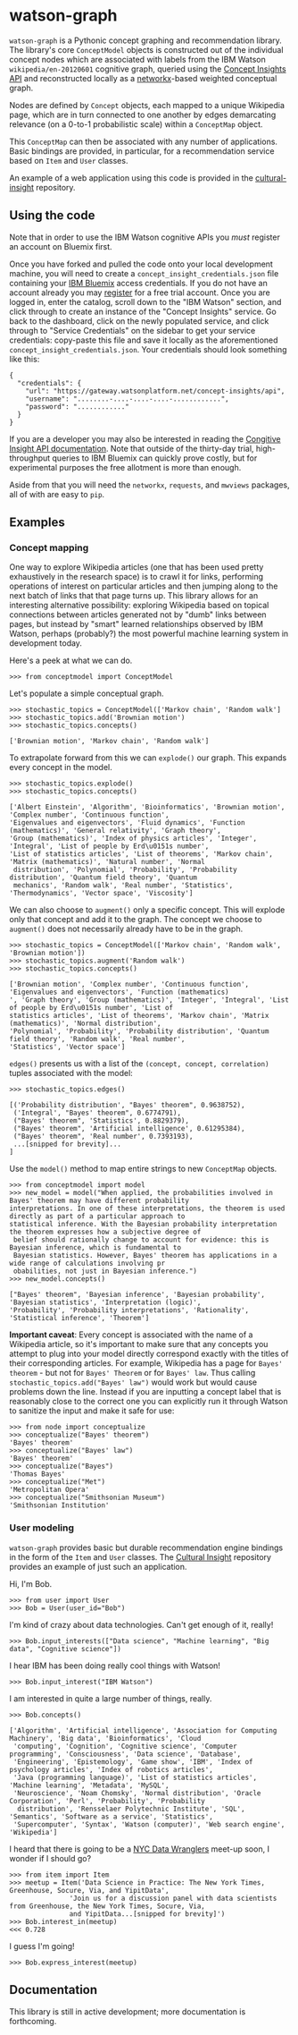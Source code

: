 # watson-graph
`watson-graph` is a Pythonic concept graphing and recommendation library.
The library's core `ConceptModel` objects is constructed out of the individual concept nodes which are associated with
labels from the IBM Watson `wikipedia/en-20120601` cognitive graph, queried using the
[Concept Insights API](http://www.ibm.com/smarterplanet/us/en/ibmwatson/developercloud/concept-insights.html) and
reconstructed locally as a [networkx](https://networkx.github.io/)-based weighted conceptual graph.

Nodes are defined by `Concept` objects, each mapped to a unique Wikipedia page, which are in turn
connected to one another by edges demarcating relevance (on a 0-to-1 probabilistic scale) within a
`ConceptMap` object.

This `ConceptMap` can then be associated with any number of applications. Basic bindings are provided, in particular,
 for a recommendation service based on `Item` and `User` classes.

An example of a web application using this code is provided in the [cultural-insight](https://github.com/ResidentMario/cultural-insight) repository.

## Using the code

Note that in order to use the IBM Watson cognitive APIs you *must* register an account on Bluemix first.

Once you have forked and pulled the code onto your local development machine, you will need to create a
`concept_insight_credentials.json` file containing your [IBM Bluemix](https://console.ng.bluemix.net/) access
credentials. If you do not have an account already you may [register](https://console.ng.bluemix.net/registration/)
for a free trial account. Once you are logged in, enter the catalog, scroll down to the "IBM Watson" section, and
click through to create an instance of the "Concept Insights" service. Go back to the dashboard, click on the newly
populated service, and click through to "Service Credentials" on the sidebar to get your service credentials:
copy-paste this file and save it locally as the aforementioned `concept_insight_credentials.json`. Your credentials
should look something like this:

```
{
  "credentials": {
    "url": "https://gateway.watsonplatform.net/concept-insights/api",
    "username": "........-....-....-....-............",
    "password": "............"
  }
}
```

If you are a developer you may also be interested in reading the [Congitive Insight API documentation](https://watson-api-explorer.mybluemix.net/swagger.html?url=/listings/concept-insights-v2.json#!/graphs/graphLabelSearch).
Note that outside of the thirty-day trial, high-throughput queries to IBM Bluemix can quickly prove costly, but for
experimental purposes the free allotment is more than enough.

Aside from that you will need the `networkx`, `requests`, and `mwviews` packages, all of with are easy to `pip`.

## Examples

### Concept mapping

One way to explore Wikipedia articles (one that has been used pretty exhaustively in the research space) is to crawl
it for links, performing operations of interest on particular articles and then jumping along to the next batch of
links that that page turns up. This library allows for an interesting alternative possibility: exploring Wikipedia
based on topical connections between articles generated not by "dumb" links between pages, but instead by "smart"
learned relationships observed by IBM Watson, perhaps (probably?) the most powerful machine learning system in
development today.

Here's a peek at what we can do.

```
>>> from conceptmodel import ConceptModel
```

Let's populate a simple conceptual graph.

```
>>> stochastic_topics = ConceptModel(['Markov chain', 'Random walk']
>>> stochastic_topics.add('Brownian motion')
>>> stochastic_topics.concepts()

['Brownian motion', 'Markov chain', 'Random walk']
```

To extrapolate forward from this we can `explode()` our graph. This expands every concept in the model.

```
>>> stochastic_topics.explode()
>>> stochastic_topics.concepts()

['Albert Einstein', 'Algorithm', 'Bioinformatics', 'Brownian motion', 'Complex number', 'Continuous function',
'Eigenvalues and eigenvectors', 'Fluid dynamics', 'Function (mathematics)', 'General relativity', 'Graph theory',
'Group (mathematics)', 'Index of physics articles', 'Integer', 'Integral', 'List of people by Erd\u0151s number',
'List of statistics articles', 'List of theorems', 'Markov chain', 'Matrix (mathematics)', 'Natural number', 'Normal
 distribution', 'Polynomial', 'Probability', 'Probability distribution', 'Quantum field theory', 'Quantum
 mechanics', 'Random walk', 'Real number', 'Statistics', 'Thermodynamics', 'Vector space', 'Viscosity']
```

We can also choose to `augment()` only a specific concept. This will explode only that concept and add it to the
graph. The concept we choose to `augment()` does not necessarily already have to be in the graph.

```
>>> stochastic_topics = ConceptModel(['Markov chain', 'Random walk', 'Brownian motion'])
>>> stochastic_topics.augment('Random walk')
>>> stochastic_topics.concepts()

['Brownian motion', 'Complex number', 'Continuous function', 'Eigenvalues and eigenvectors', 'Function (mathematics)
', 'Graph theory', 'Group (mathematics)', 'Integer', 'Integral', 'List of people by Erd\u0151s number', 'List of
statistics articles', 'List of theorems', 'Markov chain', 'Matrix (mathematics)', 'Normal distribution',
'Polynomial', 'Probability', 'Probability distribution', 'Quantum field theory', 'Random walk', 'Real number',
'Statistics', 'Vector space']
```

`edges()` presents us with a list of the `(concept, concept, correlation)` tuples associated with the model:

```
>>> stochastic_topics.edges()

[('Probability distribution', "Bayes' theorem", 0.9638752),
 ('Integral', "Bayes' theorem", 0.6774791),
 ("Bayes' theorem", 'Statistics', 0.8829379),
 ("Bayes' theorem", 'Artificial intelligence', 0.61295384),
 ("Bayes' theorem", 'Real number', 0.7393193),
 ...[snipped for brevity]...
]
```

Use the `model()` method to map entire strings to new `ConceptMap` objects.

```
>>> from conceptmodel import model
>>> new_model = model("When applied, the probabilities involved in Bayes' theorem may have different probability
interpretations. In one of these interpretations, the theorem is used directly as part of a particular approach to
statistical inference. With the Bayesian probability interpretation the theorem expresses how a subjective degree of
 belief should rationally change to account for evidence: this is Bayesian inference, which is fundamental to
 Bayesian statistics. However, Bayes' theorem has applications in a wide range of calculations involving pr
 obabilities, not just in Bayesian inference.")
>>> new_model.concepts()

["Bayes' theorem", 'Bayesian inference', 'Bayesian probability', 'Bayesian statistics', 'Interpretation (logic)',
'Probability', 'Probability interpretations', 'Rationality', 'Statistical inference', 'Theorem']
```


**Important caveat**: Every concept is associated with the name of a Wikipedia article, so it's important to make sure
that any concepts
you attempt to plug into your model directly correspond exactly with the titles of their corresponding articles. For
example, Wikipedia has a page for `Bayes' theorem` - but not for `Bayes' Theorem` or for `Bayes' law`. Thus calling
`stochastic_topics.add("Bayes' law")` would work but would cause problems down the line. Instead if you are inputting
 a concept label that is reasonably close to the correct one you can explicitly run it through Watson to sanitize
 the input and make it safe for use:

```
>>> from node import conceptualize
>>> conceptualize("Bayes' theorem")
'Bayes' theorem'
>>> conceptualize("Bayes' law")
'Bayes' theorem'
>>> conceptualize("Bayes")
'Thomas Bayes'
>>> conceptualize("Met")
'Metropolitan Opera'
>>> conceptualize("Smithsonian Museum")
'Smithsonian Institution'
```

### User modeling

`watson-graph` provides basic but durable recommendation engine bindings in the form of the `Item` and `User` classes.
The [Cultural Insight](https://github.com/ResidentMario/cultural-insight) repository provides an example of just such
 an application.

Hi, I'm Bob.
```
>>> from user import User
>>> Bob = User(user_id="Bob")
```
I'm kind of crazy about data technologies. Can't get enough of it, really!
```
>>> Bob.input_interests(["Data science", "Machine learning", "Big data", "Cognitive science"])
```
I hear IBM has been doing really cool things with Watson!
```
>>> Bob.input_interest("IBM Watson")
```
I am interested in quite a large number of things, really.
```
>>> Bob.concepts()

['Algorithm', 'Artificial intelligence', 'Association for Computing Machinery', 'Big data', 'Bioinformatics', 'Cloud
 'computing', 'Cognition', 'Cognitive science', 'Computer programming', 'Consciousness', 'Data science', 'Database',
 'Engineering', 'Epistemology', 'Game show', 'IBM', 'Index of psychology articles', 'Index of robotics articles',
 'Java (programming language)', 'List of statistics articles', 'Machine learning', 'Metadata', 'MySQL',
 'Neuroscience', 'Noam Chomsky', 'Normal distribution', 'Oracle Corporation', 'Perl', 'Probability', 'Probability
  distribution', 'Rensselaer Polytechnic Institute', 'SQL', 'Semantics', 'Software as a service', 'Statistics',
 'Supercomputer', 'Syntax', 'Watson (computer)', 'Web search engine', 'Wikipedia']

```

I heard that there is going to be a [NYC Data Wranglers](http://www.meetup.com/NYC-Data-Wranglers/) meet-up soon, I
wonder if I should go?

```
>>> from item import Item
>>> meetup = Item('Data Science in Practice: The New York Times, Greenhouse, Socure, Via, and YipitData',
               'Join us for a discussion panel with data scientists from Greenhouse, the New York Times, Socure, Via,
               and YipitData...[snipped for brevity]')
>>> Bob.interest_in(meetup)
<<< 0.728
```

I guess I'm going!

```
>>> Bob.express_interest(meetup)
```


## Documentation

This library is still in active development; more documentation is forthcoming.